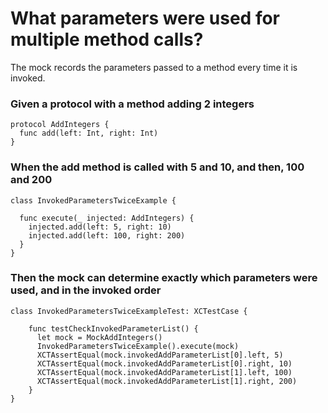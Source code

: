 # What parameters were used for multiple method calls?
The mock records the parameters passed to a method every time it is invoked.
### Given a protocol with a method adding 2 integers
```
protocol AddIntegers {
  func add(left: Int, right: Int)
}
```
### When the add method is called with 5 and 10, and then, 100 and 200
```
class InvokedParametersTwiceExample {

  func execute(_ injected: AddIntegers) {
    injected.add(left: 5, right: 10)
    injected.add(left: 100, right: 200)
  }
}
```
### Then the mock can determine exactly which parameters were used, and in the invoked order
```
class InvokedParametersTwiceExampleTest: XCTestCase {

    func testCheckInvokedParameterList() {
      let mock = MockAddIntegers()
      InvokedParametersTwiceExample().execute(mock)
      XCTAssertEqual(mock.invokedAddParameterList[0].left, 5)
      XCTAssertEqual(mock.invokedAddParameterList[0].right, 10)
      XCTAssertEqual(mock.invokedAddParameterList[1].left, 100)
      XCTAssertEqual(mock.invokedAddParameterList[1].right, 200)
    }
}
```
